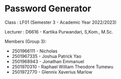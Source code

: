 <h1>Password Generator</h1>

Class : LF01 (Semester 3 - Academic Year 2022/2023)

Lecturer : D6616 - Kartika Purwandari, S,Kom., M.Sc.

Members (Group 3):
- 2501966111 - Nicholas
- 2501967335 - Joshua Patrick Yao
- 2501968943 - Jonathan Emmanuel
- 2501970310 - Raphael William Theodore Tumewu
- 2501972770 - Glennix Xaverius Marlow

